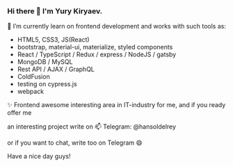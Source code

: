 ### Hi there 👋  I'm Yury Kiryaev.

🌱 I’m currently learn on frontend development and works with such tools as: 
- HTML5, CSS3, JS(React)
- bootstrap, material-ui, materialize, styled components
- React / TypeScript / Redux / express / NodeJS / gatsby
- MongoDB / MySQL
- Rest API / AJAX / GraphQL
- ColdFusion
- testing on cypress.js
- webpack

✨ Frontend awesome interesting area in IT-industry for me, and if you ready offer me 

an interesting project write on 📫 Telegram: @hansoldelrey

or if you want to chat, write too on Telegram 😄



Have a nice day guys!
<!--
**Hansol46/Hansol46** is a ✨ _special_ ✨ repository because its `README.md` (this file) appears on your GitHub profile.

Here are some ideas to get you started:

- 🔭 I’m currently working on ...
- 🌱 I’m currently learning ...
- 👯 I’m looking to collaborate on ...
- 🤔 I’m looking for help with ...
- 💬 Ask me about ...
- 📫 How to reach me: ...
- 😄 Pronouns: ...
- ⚡ Fun fact: ...
-->
